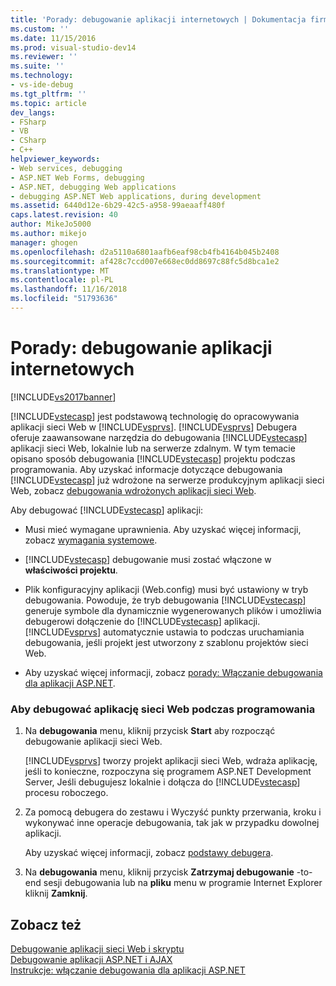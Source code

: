 ```yaml
---
title: 'Porady: debugowanie aplikacji internetowych | Dokumentacja firmy Microsoft'
ms.custom: ''
ms.date: 11/15/2016
ms.prod: visual-studio-dev14
ms.reviewer: ''
ms.suite: ''
ms.technology:
- vs-ide-debug
ms.tgt_pltfrm: ''
ms.topic: article
dev_langs:
- FSharp
- VB
- CSharp
- C++
helpviewer_keywords:
- Web services, debugging
- ASP.NET Web Forms, debugging
- ASP.NET, debugging Web applications
- debugging ASP.NET Web applications, during development
ms.assetid: 6440d12e-6b29-42c5-a958-99aeaaff480f
caps.latest.revision: 40
author: MikeJo5000
ms.author: mikejo
manager: ghogen
ms.openlocfilehash: d2a5110a6801aafb6eaf98cb4fb4164b045b2408
ms.sourcegitcommit: af428c7ccd007e668ec0dd8697c88fc5d8bca1e2
ms.translationtype: MT
ms.contentlocale: pl-PL
ms.lasthandoff: 11/16/2018
ms.locfileid: "51793636"
---
```

# <a name="how-to-debug-web-applications"></a>Porady: debugowanie aplikacji internetowych
[!INCLUDE[vs2017banner](../includes/vs2017banner.md)]

[!INCLUDE[vstecasp](../includes/vstecasp-md.md)] jest podstawową technologię do opracowywania aplikacji sieci Web w [!INCLUDE[vsprvs](../includes/vsprvs-md.md)]. [!INCLUDE[vsprvs](../includes/vsprvs-md.md)] Debugera oferuje zaawansowane narzędzia do debugowania [!INCLUDE[vstecasp](../includes/vstecasp-md.md)] aplikacji sieci Web, lokalnie lub na serwerze zdalnym. W tym temacie opisano sposób debugowania [!INCLUDE[vstecasp](../includes/vstecasp-md.md)] projektu podczas programowania. Aby uzyskać informacje dotyczące debugowania [!INCLUDE[vstecasp](../includes/vstecasp-md.md)] już wdrożone na serwerze produkcyjnym aplikacji sieci Web, zobacz [debugowania wdrożonych aplikacji sieci Web](../debugger/debugging-deployed-web-applications.md).  
  
 Aby debugować [!INCLUDE[vstecasp](../includes/vstecasp-md.md)] aplikacji:  
  
-   Musi mieć wymagane uprawnienia. Aby uzyskać więcej informacji, zobacz [wymagania systemowe](../debugger/aspnet-debugging-system-requirements.md).  
  
-   [!INCLUDE[vstecasp](../includes/vstecasp-md.md)] debugowanie musi zostać włączone w **właściwości projektu**.  
  
-   Plik konfiguracyjny aplikacji (Web.config) musi być ustawiony w tryb debugowania. Powoduje, że tryb debugowania [!INCLUDE[vstecasp](../includes/vstecasp-md.md)] generuje symbole dla dynamicznie wygenerowanych plików i umożliwia debugerowi dołączenie do [!INCLUDE[vstecasp](../includes/vstecasp-md.md)] aplikacji. [!INCLUDE[vsprvs](../includes/vsprvs-md.md)] automatycznie ustawia to podczas uruchamiania debugowania, jeśli projekt jest utworzony z szablonu projektów sieci Web.  
  
-   Aby uzyskać więcej informacji, zobacz [porady: Włączanie debugowania dla aplikacji ASP.NET](../debugger/how-to-enable-debugging-for-aspnet-applications.md).  
  
### <a name="to-debug-a-web-application-during-development"></a>Aby debugować aplikację sieci Web podczas programowania  
  
1.  Na **debugowania** menu, kliknij przycisk **Start** aby rozpocząć debugowanie aplikacji sieci Web.  
  
     [!INCLUDE[vsprvs](../includes/vsprvs-md.md)] tworzy projekt aplikacji sieci Web, wdraża aplikację, jeśli to konieczne, rozpoczyna się programem ASP.NET Development Server, Jeśli debugujesz lokalnie i dołącza do [!INCLUDE[vstecasp](../includes/vstecasp-md.md)] procesu roboczego.  
  
2.  Za pomocą debugera do zestawu i Wyczyść punkty przerwania, kroku i wykonywać inne operacje debugowania, tak jak w przypadku dowolnej aplikacji.  
  
     Aby uzyskać więcej informacji, zobacz [podstawy debugera](../debugger/debugger-basics.md).  
  
3.  Na **debugowania** menu, kliknij przycisk **Zatrzymaj debugowanie** -to-end sesji debugowania lub na **pliku** menu w programie Internet Explorer kliknij **Zamknij**.  
  
## <a name="see-also"></a>Zobacz też  
 [Debugowanie aplikacji sieci Web i skryptu](../debugger/debugging-web-applications-and-script.md)   
 [Debugowanie aplikacji ASP.NET i AJAX](../debugger/debugging-aspnet-and-ajax-applications.md)   
 [Instrukcje: włączanie debugowania dla aplikacji ASP.NET](../debugger/how-to-enable-debugging-for-aspnet-applications.md)



